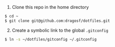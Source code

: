 1. Clone this repo in the home directory

```sh
$ cd ~
$ git clone git@github.com:dragosf/dotfiles.git
```

2. Create a symbolic link to the global `.gitconfig`

```sh
$ ln -s ~/dotfiles/gitconfig ~/.gitconfig
```
